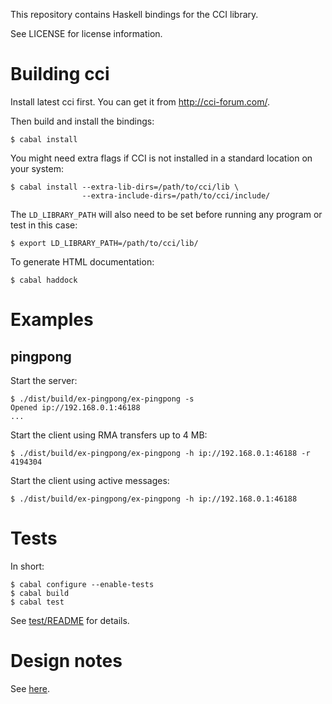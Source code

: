 This repository contains Haskell bindings for the CCI library.

See LICENSE for license information.

Building cci
============

Install latest cci first. You can get it from http://cci-forum.com/.

Then build and install the bindings:

    $ cabal install

You might need extra flags if CCI is not installed in a standard
location on your system:

    $ cabal install --extra-lib-dirs=/path/to/cci/lib \
                    --extra-include-dirs=/path/to/cci/include/

The `LD_LIBRARY_PATH` will also need to be set before running any
program or test in this case:

    $ export LD_LIBRARY_PATH=/path/to/cci/lib/

To generate HTML documentation:

    $ cabal haddock

Examples
========

pingpong
--------

Start the server:

    $ ./dist/build/ex-pingpong/ex-pingpong -s
    Opened ip://192.168.0.1:46188
    ...

Start the client using RMA transfers up to 4 MB:

    $ ./dist/build/ex-pingpong/ex-pingpong -h ip://192.168.0.1:46188 -r 4194304

Start the client using active messages:

    $ ./dist/build/ex-pingpong/ex-pingpong -h ip://192.168.0.1:46188

Tests
=====

In short:

    $ cabal configure --enable-tests
    $ cabal build
    $ cabal test

See [test/README](test/README) for details.

Design notes
============

See [here](NOTES.md).
